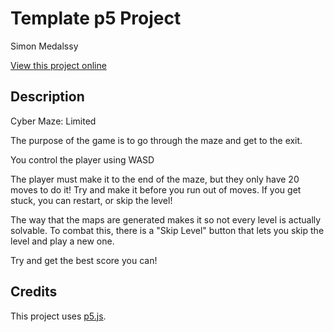 # Template p5 Project

Simon Medalssy

[View this project online](URL_FOR_THE_RUNNING_PROJECT)

## Description

Cyber Maze: Limited

The purpose of the game is to go through the maze and get to the exit.

You control the player using WASD

The player must make it to the end of the maze, but they only have 20 moves to do it! Try and make it before you run out of moves. If you get stuck, you can restart, or skip the level!

The way that the maps are generated makes it so not every level is actually solvable. To combat this, there is a "Skip Level" button that lets you skip the level and play a new one.

Try and get the best score you can!

## Credits

This project uses [p5.js](https://p5js.org).
